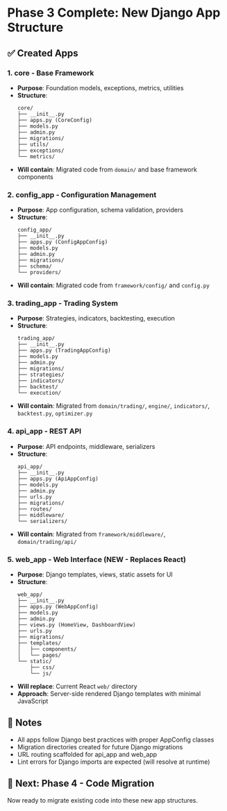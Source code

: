 # Phase 3 Complete: New Django App Structure

## ✅ Created Apps

### 1. **core** - Base Framework
- **Purpose**: Foundation models, exceptions, metrics, utilities
- **Structure**:
  ```
  core/
  ├── __init__.py
  ├── apps.py (CoreConfig)
  ├── models.py
  ├── admin.py
  ├── migrations/
  ├── utils/
  ├── exceptions/
  └── metrics/
  ```
- **Will contain**: Migrated code from `domain/` and base framework components

### 2. **config_app** - Configuration Management
- **Purpose**: App configuration, schema validation, providers
- **Structure**:
  ```
  config_app/
  ├── __init__.py
  ├── apps.py (ConfigAppConfig)
  ├── models.py
  ├── admin.py
  ├── migrations/
  ├── schema/
  └── providers/
  ```
- **Will contain**: Migrated code from `framework/config/` and `config.py`

### 3. **trading_app** - Trading System
- **Purpose**: Strategies, indicators, backtesting, execution
- **Structure**:
  ```
  trading_app/
  ├── __init__.py
  ├── apps.py (TradingAppConfig)
  ├── models.py
  ├── admin.py
  ├── migrations/
  ├── strategies/
  ├── indicators/
  ├── backtest/
  └── execution/
  ```
- **Will contain**: Migrated from `domain/trading/`, `engine/`, `indicators/`, `backtest.py`, `optimizer.py`

### 4. **api_app** - REST API
- **Purpose**: API endpoints, middleware, serializers
- **Structure**:
  ```
  api_app/
  ├── __init__.py
  ├── apps.py (ApiAppConfig)
  ├── models.py
  ├── admin.py
  ├── urls.py
  ├── migrations/
  ├── routes/
  ├── middleware/
  └── serializers/
  ```
- **Will contain**: Migrated from `framework/middleware/`, `domain/trading/api/`

### 5. **web_app** - Web Interface (NEW - Replaces React)
- **Purpose**: Django templates, views, static assets for UI
- **Structure**:
  ```
  web_app/
  ├── __init__.py
  ├── apps.py (WebAppConfig)
  ├── models.py
  ├── admin.py
  ├── views.py (HomeView, DashboardView)
  ├── urls.py
  ├── migrations/
  ├── templates/
  │   ├── components/
  │   └── pages/
  └── static/
      ├── css/
      └── js/
  ```
- **Will replace**: Current React `web/` directory
- **Approach**: Server-side rendered Django templates with minimal JavaScript

## 📝 Notes

- All apps follow Django best practices with proper AppConfig classes
- Migration directories created for future Django migrations
- URL routing scaffolded for api_app and web_app
- Lint errors for Django imports are expected (will resolve at runtime)

## 🎯 Next: Phase 4 - Code Migration

Now ready to migrate existing code into these new app structures.
